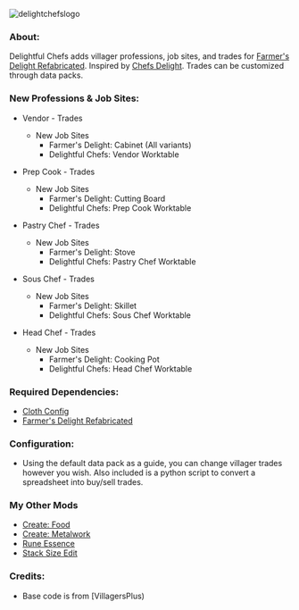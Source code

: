 ![delightchefslogo](https://github.com/user-attachments/assets/bba1d51f-8d61-4679-8fda-44d06972ccfc)
### **About:**

Delightful Chefs adds villager professions, job sites, and trades for [Farmer's Delight Refabricated](https://www.curseforge.com/minecraft/mc-mods/farmers-delight-refabricated). Inspired by [Chefs Delight](https://www.curseforge.com/minecraft/mc-mods/chefs-delight-fabric). Trades can be customized through data packs.

### **New Professions & Job Sites:**

* Vendor - Trades
    * New Job Sites
        * Farmer's Delight: Cabinet (All variants)
        * Delightful Chefs: Vendor Worktable


* Prep Cook - Trades
    * New Job Sites
        * Farmer's Delight: Cutting Board
        * Delightful Chefs: Prep Cook Worktable


* Pastry Chef - Trades
    * New Job Sites
        * Farmer's Delight: Stove
        * Delightful Chefs: Pastry Chef Worktable


* Sous Chef - Trades
    * New Job Sites
        * Farmer's Delight: Skillet
        * Delightful Chefs: Sous Chef Worktable


* Head Chef - Trades
    * New Job Sites
        * Farmer's Delight: Cooking Pot
        * Delightful Chefs: Head Chef Worktable

### **Required Dependencies:**

* [Cloth Config](https://www.curseforge.com/minecraft/mc-mods/cloth-config)
* [Farmer's Delight Refabricated](https://www.curseforge.com/minecraft/mc-mods/farmers-delight-refabricated)

### **Configuration:**
* Using the default data pack as a guide, you can change villager trades however you wish. Also included is a python script to convert a spreadsheet into buy/sell trades.

### **My Other Mods**

* [Create: Food](https://www.curseforge.com/minecraft/mc-mods/create-food-fabric)
* [Create: Metalwork](https://www.curseforge.com/minecraft/mc-mods/create-metalwork-fabric)
* [Rune Essence](https://www.curseforge.com/minecraft/mc-mods/rune-essence)
* [Stack Size Edit](https://www.curseforge.com/minecraft/mc-mods/stack-size-edit-fabric)

### **Credits:**

* Base code is from [VillagersPlus)